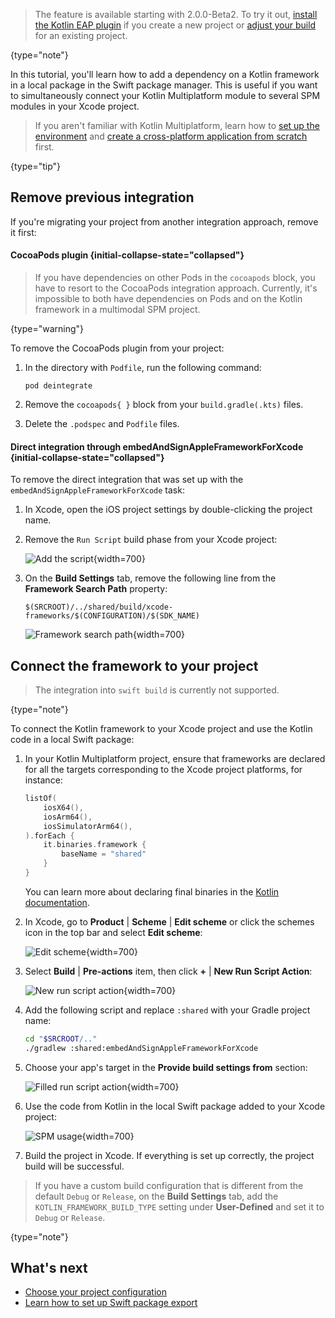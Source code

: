 [//]: # (title: Using Kotlin from local Swift packages)

> The feature is available starting with 2.0.0-Beta2. To try it out, [install the Kotlin EAP plugin](https://kotlinlang.org/docs/install-eap-plugin.html)
> if you create a new project or [adjust your build](https://kotlinlang.org/docs/configure-build-for-eap.html) for an existing project.
> 
{type="note"}

In this tutorial, you'll learn how to add a dependency on a Kotlin framework in a local package in the Swift package manager.
This is useful if you want to simultaneously connect your Kotlin Multiplatform module to several SPM modules
in your Xcode project.

> If you aren't familiar with Kotlin Multiplatform, learn how to [set up the environment](multiplatform-setup.md)
> and [create a cross-platform application from scratch](multiplatform-create-first-app.md) first.
>
{type="tip"}

## Remove previous integration

If you're migrating your project from another integration approach, remove it first:

#### CocoaPods plugin {initial-collapse-state="collapsed"}

> If you have dependencies on other Pods in the `cocoapods` block, you have to resort to the CocoaPods integration approach.
> Currently, it's impossible to both have dependencies on Pods and on the Kotlin framework in a multimodal SPM project. 
>
{type="warning"}

To remove the CocoaPods plugin from your project:

1. In the directory with `Podfile`, run the following command:

    ```none
   pod deintegrate
   ```

2. Remove the `cocoapods{ }` block from your `build.gradle(.kts)` files.
3. Delete the `.podspec` and `Podfile` files.

#### Direct integration through embedAndSignAppleFrameworkForXcode {initial-collapse-state="collapsed"}

To remove the direct integration that was set up with the `embedAndSignAppleFrameworkForXcode` task:

1. In Xcode, open the iOS project settings by double-clicking the project name.
2. Remove the `Run Script` build phase from your Xcode project:

   ![Add the script](xcode-add-run-phase-2.png){width=700}

3. On the **Build Settings** tab, remove the following line from the **Framework Search Path** property:

   ```text
   $(SRCROOT)/../shared/build/xcode-frameworks/$(CONFIGURATION)/$(SDK_NAME)
   ```

   ![Framework search path](xcode-add-framework-search-path.png){width=700}

## Connect the framework to your project

> The integration into `swift build` is currently not supported.
>
{type="note"}

To connect the Kotlin framework to your Xcode project and use the Kotlin code in a local Swift package:

1. In your Kotlin Multiplatform project, ensure that frameworks are declared for all the targets corresponding to the Xcode
   project platforms, for instance:

   ```kotlin
   listOf(
       iosX64(),
       iosArm64(),
       iosSimulatorArm64(),
   ).forEach {
       it.binaries.framework {
           baseName = "shared"
       }
   }
   ```
   
   You can learn more about declaring final binaries in the [Kotlin documentation](https://kotlinlang.org/docs/multiplatform-build-native-binaries.html).

2. In Xcode, go to **Product** | **Scheme** | **Edit scheme** or click the schemes icon in the top bar and select **Edit scheme**:

   ![Edit scheme](xcode-edit-schemes.png){width=700}

3. Select **Build** | **Pre-actions** item, then click **+** | **New Run Script Action**:

   ![New run script action](xcode-new-run-script-action.png){width=700}

4. Add the following script and replace `:shared` with your Gradle project name:

   ```bash
   cd "$SRCROOT/.."
   ./gradlew :shared:embedAndSignAppleFrameworkForXcode
   ```
5. Choose your app's target in the **Provide build settings from** section:

   ![Filled run script action](xcode-filled-run-script-action.png){width=700}

6. Use the code from Kotlin in the local Swift package added to your Xcode project:

   ![SPM usage](xcode-spm-usage.png){width=700}

7. Build the project in Xcode. If everything is set up correctly, the project build will be successful.

> If you have a custom build configuration that is different from the default `Debug` or `Release`, on the **Build Settings**
> tab, add the `KOTLIN_FRAMEWORK_BUILD_TYPE` setting under **User-Defined** and set it to `Debug` or `Release`.
>
{type="note"}

## What's next

* [Choose your project configuration](multiplatform-project-configuration.md)
* [Learn how to set up Swift package export](https://kotlinlang.org/docs/native-spm.html)
